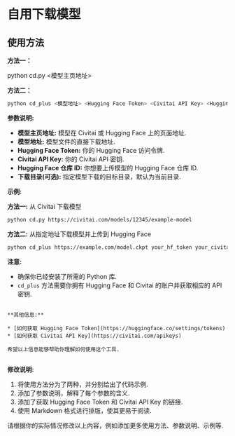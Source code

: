 # 自用下载模型

## 使用方法

**方法一：**

python cd.py <模型主页地址> 

**方法二：**

```bash
python cd_plus <模型地址> <Hugging Face Token> <Civitai API Key> <Hugging Face 仓库 ID> <下载目录(可选)>
```

**参数说明:**

* **模型主页地址:**  模型在 Civitai 或 Hugging Face 上的页面地址.
* **模型地址:** 模型文件的直接下载地址.
* **Hugging Face Token:** 你的 Hugging Face 访问令牌.
* **Civitai API Key:** 你的 Civitai API 密钥.
* **Hugging Face 仓库 ID:** 你想要上传模型的 Hugging Face 仓库 ID.
* **下载目录(可选):**  指定模型下载的目标目录，默认为当前目录.


**示例:**

**方法一:** 从 Civitai 下载模型

```bash
python cd.py https://civitai.com/models/12345/example-model
```

**方法二:** 从指定地址下载模型并上传到 Hugging Face

```bash
python cd_plus https://example.com/model.ckpt your_hf_token your_civitai_api_key your_repo_id ./my_models
```

**注意:** 

* 确保你已经安装了所需的 Python 库.
* `cd_plus` 方法需要你拥有 Hugging Face 和 Civitai 的账户并获取相应的 API 密钥.
```

**其他信息:**

* [如何获取 Hugging Face Token](https://huggingface.co/settings/tokens)
* [如何获取 Civitai API Key](https://civitai.com/apikeys)

希望以上信息能够帮助你理解如何使用这个工具. 


```

**修改说明:**

1.  将使用方法分为了两种，并分别给出了代码示例.
2.  添加了参数说明，解释了每个参数的含义.
3.  添加了获取 Hugging Face Token 和 Civitai API Key 的链接.
4.  使用 Markdown 格式进行排版，使其更易于阅读.


请根据你的实际情况修改以上内容，例如添加更多使用方法、参数说明、示例等.
